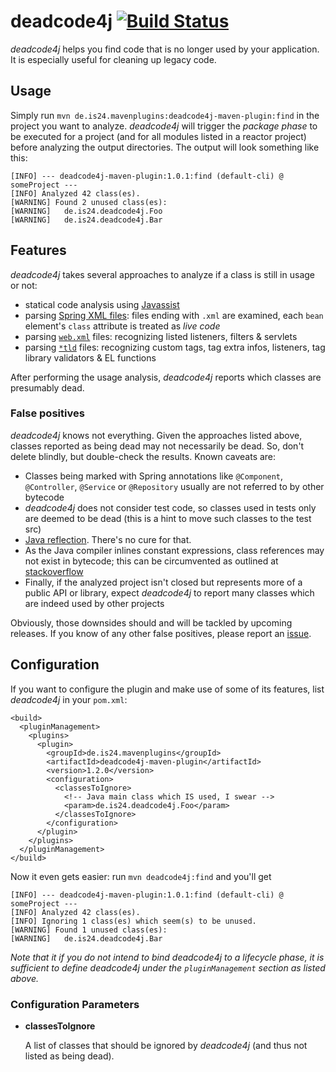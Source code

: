 deadcode4j [![Build Status](https://travis-ci.org/ImmobilienScout24/deadcode4j.png)](https://travis-ci.org/ImmobilienScout24/deadcode4j)
==========

*deadcode4j* helps you find code that is no longer used by your application. It is especially useful for cleaning up legacy code.

Usage
-----

Simply run `mvn de.is24.mavenplugins:deadcode4j-maven-plugin:find` in the project you want to analyze.
*deadcode4j* will trigger the _package phase_ to be executed for a project (and for all modules listed in a reactor project) before analyzing the output directories.
The output will look something like this:

    [INFO] --- deadcode4j-maven-plugin:1.0.1:find (default-cli) @ someProject ---
    [INFO] Analyzed 42 class(es).
    [WARNING] Found 2 unused class(es):
    [WARNING]   de.is24.deadcode4j.Foo
    [WARNING]   de.is24.deadcode4j.Bar

Features
--------

*deadcode4j* takes several approaches to analyze if a class is still in usage or not:

- statical code analysis using [Javassist](http://www.jboss.org/javassist/)
- parsing [Spring XML files](http://projects.spring.io/spring-framework/): files ending with `.xml` are examined, each `bean` element's `class` attribute is treated as _live code_
- parsing [`web.xml`](http://java.sun.com/xml/ns/javaee/web-app_3_0.xsd) files: recognizing listed listeners, filters & servlets
- parsing [`*tld`](http://docs.oracle.com/javaee/5/tutorial/doc/bnamu.html) files: recognizing custom tags, tag extra infos, listeners, tag library validators & EL functions

After performing the usage analysis, *deadcode4j* reports which classes are presumably dead.

### False positives

*deadcode4j* knows not everything. Given the approaches listed above, classes reported as being dead may not necessarily be dead. So, don't delete blindly, but double-check the results. Known caveats are:

- Classes being marked with Spring annotations like `@Component`, `@Controller`, `@Service` or `@Repository` usually are not referred to by other bytecode
- *deadcode4j* does not consider test code, so classes used in tests only are deemed to be dead (this is a hint to move such classes to the test src)
- [Java reflection](http://docs.oracle.com/javase/tutorial/reflect/). There's no cure for that.
- As the Java compiler inlines constant expressions, class references may not exist in bytecode; this can be circumvented as outlined at [stackoverflow](http://stackoverflow.com/questions/1833581/when-to-use-intern-on-string-literals)
- Finally, if the analyzed project isn't closed but represents more of a public API or library, expect *deadcode4j* to report many classes which are indeed used by other projects

Obviously, those downsides should and will be tackled by upcoming releases. If you know of any other false positives, please report an [issue](https://github.com/ImmobilienScout24/deadcode4j/issues/new).

Configuration
------------------

If you want to configure the plugin and make use of some of its features, list *deadcode4j* in your `pom.xml`:

    <build>
      <pluginManagement>
        <plugins>
          <plugin>
            <groupId>de.is24.mavenplugins</groupId>
            <artifactId>deadcode4j-maven-plugin</artifactId>
            <version>1.2.0</version>
            <configuration>
              <classesToIgnore>
                <!-- Java main class which IS used, I swear -->
                <param>de.is24.deadcode4j.Foo</param>
              </classesToIgnore>
            </configuration>
          </plugin>
        </plugins>
      </pluginManagement>
    </build>

Now it even gets easier: run `mvn deadcode4j:find` and you'll get

    [INFO] --- deadcode4j-maven-plugin:1.0.1:find (default-cli) @ someProject ---
    [INFO] Analyzed 42 class(es).
    [INFO] Ignoring 1 class(es) which seem(s) to be unused.
    [WARNING] Found 1 unused class(es):
    [WARNING]   de.is24.deadcode4j.Bar

_Note that it if you do not intend to bind *deadcode4j* to a lifecycle phase, it is sufficient to define *deadcode4j* under the `pluginManagement` section as listed above._

### Configuration Parameters

-   **classesToIgnore**

    A list of classes that should be ignored by *deadcode4j* (and thus not listed as being dead).
